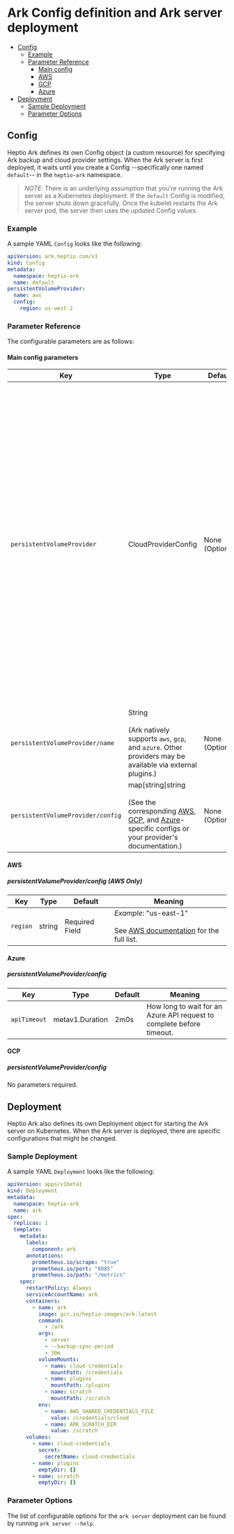 # Ark Config definition and Ark server deployment

* [Config][8]
  * [Example][9]
  * [Parameter Reference][6]
    * [Main config][7]
    * [AWS][0]
    * [GCP][1]
    * [Azure][2]
* [Deployment][11]
  * [Sample Deployment][13]
  * [Parameter Options][14]

## Config

Heptio Ark defines its own Config object (a custom resource) for specifying Ark backup and cloud provider settings. When the Ark server is first deployed, it waits until you create a Config --specifically one named `default`-- in the `heptio-ark` namespace.

> *NOTE*: There is an underlying assumption that you're running the Ark server as a Kubernetes deployment. If the `default` Config is modified, the server shuts down gracefully. Once the kubelet restarts the Ark server pod, the server then uses the updated Config values.

### Example

A sample YAML `Config` looks like the following:

```yaml
apiVersion: ark.heptio.com/v1
kind: Config
metadata:
  namespace: heptio-ark
  name: default
persistentVolumeProvider:
  name: aws
  config:
    region: us-west-2
```

### Parameter Reference

The configurable parameters are as follows:

#### Main config parameters

| Key | Type | Default | Meaning |
| --- | --- | --- | --- |
| `persistentVolumeProvider` | CloudProviderConfig | None (Optional) | The specification for whichever cloud provider the cluster is using for persistent volumes (to be snapshotted), if any.<br><br>If not specified, Backups and Restores requesting PV snapshots & restores, respectively, are considered invalid. <br><br> *NOTE*: For Azure, your Kubernetes cluster needs to be version 1.7.2+ in order to support PV snapshotting of its managed disks. |
| `persistentVolumeProvider/name` | String<br><br>(Ark natively supports `aws`, `gcp`, and `azure`. Other providers may be available via external plugins.) | None (Optional) | The name of the cloud provider the cluster is using for persistent volumes, if any. |
| `persistentVolumeProvider/config` | map[string]string<br><br>(See the corresponding [AWS][0], [GCP][1], and [Azure][2]-specific configs or your provider's documentation.) | None (Optional) | Configuration keys/values to be passed to the cloud provider for persistent volumes.  |

#### AWS

##### persistentVolumeProvider/config (AWS Only)

| Key | Type | Default | Meaning |
| --- | --- | --- | --- |
| `region` | string | Required Field | *Example*: "us-east-1"<br><br>See [AWS documentation][3] for the full list. |

#### Azure

##### persistentVolumeProvider/config

| Key | Type | Default | Meaning |
| --- | --- | --- | --- |
| `apiTimeout` | metav1.Duration | 2m0s | How long to wait for an Azure API request to complete before timeout. |

#### GCP

##### persistentVolumeProvider/config

No parameters required.


## Deployment

Heptio Ark also defines its own Deployment object for starting the Ark server on Kubernetes. When the Ark server is deployed, there are specific configurations that might be changed.

### Sample Deployment

A sample YAML `Deployment` looks like the following:

```yaml
apiVersion: apps/v1beta1
kind: Deployment
metadata:
  namespace: heptio-ark
  name: ark
spec:
  replicas: 1
  template:
    metadata:
      labels:
        component: ark
      annotations:
        prometheus.io/scrape: "true"
        prometheus.io/port: "8085"
        prometheus.io/path: "/metrics"
    spec:
      restartPolicy: Always
      serviceAccountName: ark
      containers:
        - name: ark
          image: gcr.io/heptio-images/ark:latest
          command:
            - /ark
          args:
            - server
            - --backup-sync-period
            - 30m
          volumeMounts:
            - name: cloud-credentials
              mountPath: /credentials
            - name: plugins
              mountPath: /plugins
            - name: scratch
              mountPath: /scratch
          env:
            - name: AWS_SHARED_CREDENTIALS_FILE
              value: /credentials/cloud
            - name: ARK_SCRATCH_DIR
              value: /scratch
      volumes:
        - name: cloud-credentials
          secret:
            secretName: cloud-credentials
        - name: plugins
          emptyDir: {}
        - name: scratch
          emptyDir: {}
```

### Parameter Options

The list of configurable options for the `ark server` deployment can be found by running `ark server --help`.



[0]: #aws
[1]: #gcp
[2]: #azure
[3]: http://docs.aws.amazon.com/AWSEC2/latest/UserGuide/using-regions-availability-zones.html#concepts-available-regions
[6]: #parameter-reference
[7]: #main-config-parameters
[8]: #config
[9]: #example
[10]: http://docs.aws.amazon.com/kms/latest/developerguide/overview.html
[11]: #deployment
[13]: #sample-deployment
[14]: #parameter-options

